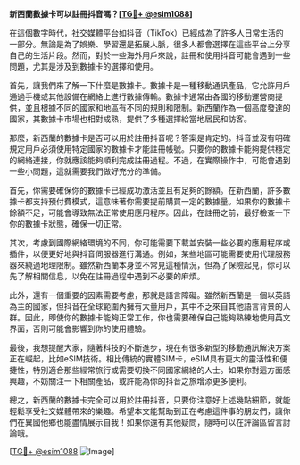 **新西蘭數據卡可以註冊抖音嗎？[[TG💪+ @esim1088](https://t.me/s/esim1088)]**

在這個數字時代，社交媒體平台如抖音（TikTok）已經成為了許多人日常生活的一部分。無論是為了娛樂、學習還是拓展人脈，很多人都會選擇在這些平台上分享自己的生活片段。然而，對於一些海外用戶來說，註冊和使用抖音可能會遇到一些問題，尤其是涉及到數據卡的選擇和使用。

首先，讓我們來了解一下什麼是數據卡。數據卡是一種移動通訊產品，它允許用戶通過手機或其他設備在網絡上進行數據傳輸。數據卡通常由各國的移動運營商提供，並且根據不同的國家和地區有不同的規則和限制。新西蘭作為一個高度發達的國家，其數據卡市場也相對成熟，提供了多種選擇給當地居民和訪客。

那麼，新西蘭的數據卡是否可以用於註冊抖音呢？答案是肯定的。抖音並沒有明確規定用戶必須使用特定國家的數據卡才能註冊帳號。只要你的數據卡能夠提供穩定的網絡連接，你就應該能夠順利完成註冊過程。不過，在實際操作中，可能會遇到一些小問題，這就需要我們做好充分的準備。

首先，你需要確保你的數據卡已經成功激活並且有足夠的餘額。在新西蘭，許多數據卡都支持預付費模式，這意味著你需要提前購買一定的數據量。如果你的數據卡餘額不足，可能會導致無法正常使用應用程序。因此，在註冊之前，最好檢查一下你的數據卡狀態，確保一切正常。

其次，考慮到國際網絡環境的不同，你可能需要下載並安裝一些必要的應用程序或插件，以便更好地與抖音伺服器進行溝通。例如，某些地區可能需要使用代理服務器來繞過地理限制。雖然新西蘭本身並不常見這種情況，但為了保險起見，你可以先了解相關信息，以免在註冊過程中遇到不必要的麻煩。

此外，還有一個重要的因素需要考慮，那就是語言障礙。雖然新西蘭是一個以英語為主的國家，但抖音在全球範圍內擁有大量用戶，其中不乏來自其他語言背景的人群。因此，即使你的數據卡能夠正常工作，你也需要確保自己能夠熟練地使用英文界面，否則可能會影響到你的使用體驗。

最後，我想提醒大家，隨著科技的不斷進步，現在有很多新型的移動通訊解決方案正在崛起，比如eSIM技術。相比傳統的實體SIM卡，eSIM具有更大的靈活性和便捷性，特別適合那些經常旅行或需要切換不同國家網絡的人士。如果你對這方面感興趣，不妨關注一下相關產品，或許能為你的抖音之旅增添更多便利。

總之，新西蘭的數據卡完全可以用於註冊抖音，只要你注意好上述幾點細節，就能輕鬆享受社交媒體帶來的樂趣。希望本文能幫助到正在考慮這件事的朋友們，讓你們在異國他鄉也能盡情展示自我！如果你還有其他疑問，隨時可以在評論區留言討論哦。

[[TG💪+ @esim1088](https://t.me/s/esim1088) ![Image](https://i.postimg.cc/4NQfJmqS/Snipaste-2025-05-13-00-14-12.png)]